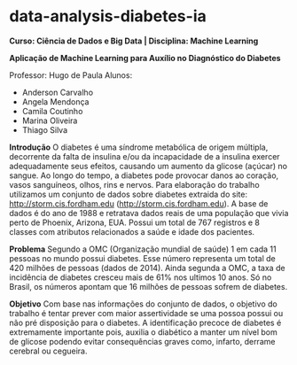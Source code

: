 # data-analysis-diabetes-ia

**Curso: Ciência de Dados e Big Data | Disciplina: Machine Learning**

**Aplicação de Machine Learning para Auxílio no Diagnóstico do Diabetes** 

Professor: Hugo de Paula
Alunos:
- Anderson Carvalho
- Angela Mendonça
- Camila Coutinho
- Marina Oliveira
- Thiago Silva

**Introdução**
O diabetes é uma síndrome metabólica de origem múltipla, decorrente da falta de insulina e/ou da incapacidade de a insulina exercer adequadamente seus efeitos, causando um aumento da glicose (açúcar) no sangue. Ao longo do tempo, a diabetes pode provocar danos ao coração, vasos sanguíneos, olhos, rins e nervos.
Para elaboração do trabalho utilizamos um conjunto de dados sobre diabetes extraida do site: http://storm.cis.fordham.edu (http://storm.cis.fordham.edu). A base de dados é do ano de 1988 e retratava dados reais de uma população que vivia perto de Phoenix, Arizona, EUA. Possui um total de 767 registros e 8 classes com atributos relacionados a saúde e idade dos pacientes.

**Problema**
Segundo a OMC (Organização mundial de saúde) 1 em cada 11 pessoas no mundo possui diabetes. Esse número representa um total de 420 milhões de pessoas (dados de 2014). Ainda segunda a OMC, a taxa de incidência de diabetes cresceu mais de 61% nos ultimos 10 anos. Só no Brasil, os números apontam que 16 milhões de pessoas sofrem de diabetes.

**Objetivo**
Com base nas informações do conjunto de dados, o objetivo do trabalho é tentar prever com maior assertividade se uma possoa possui ou não pré disposição para o diabetes. A identificação precoce de diabetes é extremamente importante pois, auxilia o diabético a manter um nível bom de glicose podendo evitar consequências graves como, infarto, derrame cerebral ou cegueira.
